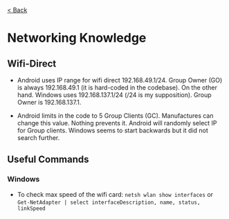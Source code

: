 [< Back](https://github.com/brlebtag/My-Commonplace-Book)

# Networking Knowledge

## Wifi-Direct
* Android uses IP range for wifi direct 192.168.49.1/24. Group Owner (GO) is always 192.168.49.1 (it is hard-coded in the codebase). On the other hand. Windows uses 192.168.137.1/24 (/24 is my supposition). Group Owner is 192.168.137.1.

* Android limits in the code to 5 Group Clients (GC). Manufactures can change this value. Nothing prevents it. Android will randomly select IP for Group clients. Windows seems to start backwards but it did not search further.

## Useful Commands

### Windows

* To check max speed of the wifi card: `netsh wlan show interfaces` or `Get-NetAdapter | select interfaceDescription, name, status, linkSpeed`
